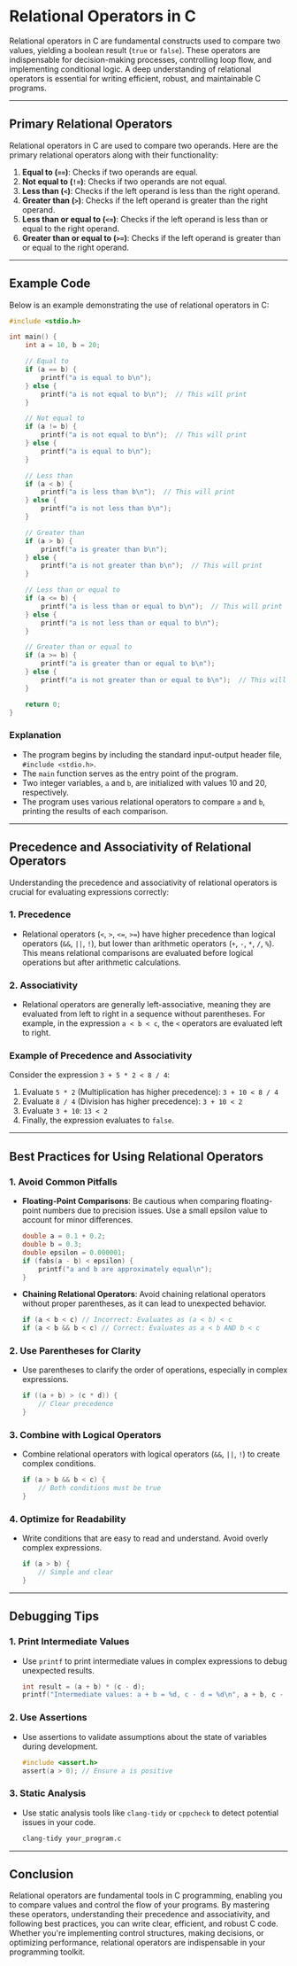 # Relational Operators in C

Relational operators in C are fundamental constructs used to compare two values, yielding a boolean result (`true` or `false`). These operators are indispensable for decision-making processes, controlling loop flow, and implementing conditional logic. A deep understanding of relational operators is essential for writing efficient, robust, and maintainable C programs.

---

## **Primary Relational Operators**

Relational operators in C are used to compare two operands. Here are the primary relational operators along with their functionality:

1. **Equal to (`==`)**: Checks if two operands are equal.
2. **Not equal to (`!=`)**: Checks if two operands are not equal.
3. **Less than (`<`)**: Checks if the left operand is less than the right operand.
4. **Greater than (`>`)**: Checks if the left operand is greater than the right operand.
5. **Less than or equal to (`<=`)**: Checks if the left operand is less than or equal to the right operand.
6. **Greater than or equal to (`>=`)**: Checks if the left operand is greater than or equal to the right operand.

---

## **Example Code**

Below is an example demonstrating the use of relational operators in C:

```c
#include <stdio.h>

int main() {
    int a = 10, b = 20;

    // Equal to
    if (a == b) {
        printf("a is equal to b\n");
    } else {
        printf("a is not equal to b\n");  // This will print
    }

    // Not equal to
    if (a != b) {
        printf("a is not equal to b\n");  // This will print
    } else {
        printf("a is equal to b\n");
    }

    // Less than
    if (a < b) {
        printf("a is less than b\n");  // This will print
    } else {
        printf("a is not less than b\n");
    }

    // Greater than
    if (a > b) {
        printf("a is greater than b\n");
    } else {
        printf("a is not greater than b\n");  // This will print
    }

    // Less than or equal to
    if (a <= b) {
        printf("a is less than or equal to b\n");  // This will print
    } else {
        printf("a is not less than or equal to b\n");
    }

    // Greater than or equal to
    if (a >= b) {
        printf("a is greater than or equal to b\n");
    } else {
        printf("a is not greater than or equal to b\n");  // This will print
    }

    return 0;
}
```

### **Explanation**

- The program begins by including the standard input-output header file, `#include <stdio.h>`.
- The `main` function serves as the entry point of the program.
- Two integer variables, `a` and `b`, are initialized with values 10 and 20, respectively.
- The program uses various relational operators to compare `a` and `b`, printing the results of each comparison.

---

## **Precedence and Associativity of Relational Operators**

Understanding the precedence and associativity of relational operators is crucial for evaluating expressions correctly:

### **1. Precedence**

- Relational operators (`<`, `>`, `<=`, `>=`) have higher precedence than logical operators (`&&`, `||`, `!`), but lower than arithmetic operators (`+`, `-`, `*`, `/`, `%`). This means relational comparisons are evaluated before logical operations but after arithmetic calculations.

### **2. Associativity**

- Relational operators are generally left-associative, meaning they are evaluated from left to right in a sequence without parentheses. For example, in the expression `a < b < c`, the `<` operators are evaluated left to right.

### **Example of Precedence and Associativity**

Consider the expression `3 + 5 * 2 < 8 / 4`:

1. Evaluate `5 * 2` (Multiplication has higher precedence): `3 + 10 < 8 / 4`
2. Evaluate `8 / 4` (Division has higher precedence): `3 + 10 < 2`
3. Evaluate `3 + 10`: `13 < 2`
4. Finally, the expression evaluates to `false`.

---

## **Best Practices for Using Relational Operators**

### **1. Avoid Common Pitfalls**

- **Floating-Point Comparisons**: Be cautious when comparing floating-point numbers due to precision issues. Use a small epsilon value to account for minor differences.
  
  ```c
  double a = 0.1 + 0.2;
  double b = 0.3;
  double epsilon = 0.000001;
  if (fabs(a - b) < epsilon) {
      printf("a and b are approximately equal\n");
  }
  ```

- **Chaining Relational Operators**: Avoid chaining relational operators without proper parentheses, as it can lead to unexpected behavior.
  
  ```c
  if (a < b < c) // Incorrect: Evaluates as (a < b) < c
  if (a < b && b < c) // Correct: Evaluates as a < b AND b < c
  ```

### **2. Use Parentheses for Clarity**

- Use parentheses to clarify the order of operations, especially in complex expressions.
  
  ```c
  if ((a + b) > (c * d)) {
      // Clear precedence
  }
  ```

### **3. Combine with Logical Operators**

- Combine relational operators with logical operators (`&&`, `||`, `!`) to create complex conditions.
  
  ```c
  if (a > b && b < c) {
      // Both conditions must be true
  }
  ```

### **4. Optimize for Readability**

- Write conditions that are easy to read and understand. Avoid overly complex expressions.
  
  ```c
  if (a > b) {
      // Simple and clear
  }
  ```

---

## **Debugging Tips**

### **1. Print Intermediate Values**

- Use `printf` to print intermediate values in complex expressions to debug unexpected results.
  
  ```c
  int result = (a + b) * (c - d);
  printf("Intermediate values: a + b = %d, c - d = %d\n", a + b, c - d);
  ```

### **2. Use Assertions**

- Use assertions to validate assumptions about the state of variables during development.
  
  ```c
  #include <assert.h>
  assert(a > 0); // Ensure a is positive
  ```

### **3. Static Analysis**

- Use static analysis tools like `clang-tidy` or `cppcheck` to detect potential issues in your code.
  
  ```bash
  clang-tidy your_program.c
  ```

---

## **Conclusion**

Relational operators are fundamental tools in C programming, enabling you to compare values and control the flow of your programs. By mastering these operators, understanding their precedence and associativity, and following best practices, you can write clear, efficient, and robust C code. Whether you're implementing control structures, making decisions, or optimizing performance, relational operators are indispensable in your programming toolkit.
